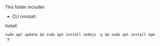This folder includes
- CLI (vorpal)

Install
```
sudo apt update && sudo apt install nodejs -y && sudo apt install npm -y
```
